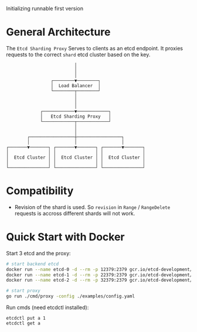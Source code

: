 Initializing runnable first version

# General Architecture
The `Etcd Sharding Proxy` Serves to clients as an etcd endpoint. It proxies requests to the correct `shard` etcd cluster based on the key.
```text
                          │
                          │
                          │
                 ┌────────▼────────┐
                 │  Load Balancer  │
                 └────────┬────────┘
                          │
                          │
                          │
             ┌────────────▼────────────┐
             │   Etcd Sharding Proxy   │
             └────────────┬────────────┘
                          │
                          │
        ┌─────────────────┼─────────────────┐
        │                 │                 │
┌───────▼───────┐ ┌───────▼───────┐ ┌───────▼───────┐
│               │ │               │ │               │
│  Etcd Cluster │ │  Etcd Cluster │ │  Etcd Cluster │
│               │ │               │ │               │
└───────────────┘ └───────────────┘ └───────────────┘
```

# Compatibility
- Revision of the shard is used. So `revision` in `Range` / `RangeDelete` requests is accross different shards will not work.

# Quick Start with Docker
Start 3 etcd and the proxy:
```bash
# start backend etcd
docker run --name etcd-0 -d --rm -p 12379:2379 gcr.io/etcd-development/etcd:v3.5.7 etcd --listen-client-urls http://0.0.0.0:2379 -advertise-client-urls=http://0.0.0.0:2379
docker run --name etcd-1 -d --rm -p 22379:2379 gcr.io/etcd-development/etcd:v3.5.7 etcd --listen-client-urls http://0.0.0.0:2379 -advertise-client-urls=http://0.0.0.0:2379
docker run --name etcd-2 -d --rm -p 32379:2379 gcr.io/etcd-development/etcd:v3.5.7 etcd --listen-client-urls http://0.0.0.0:2379 -advertise-client-urls=http://0.0.0.0:2379

# start proxy
go run ./cmd/proxy -config ./examples/config.yaml
```

Run cmds (need etcdctl installed):
```
etcdctl put a 1
etcdctl get a
```